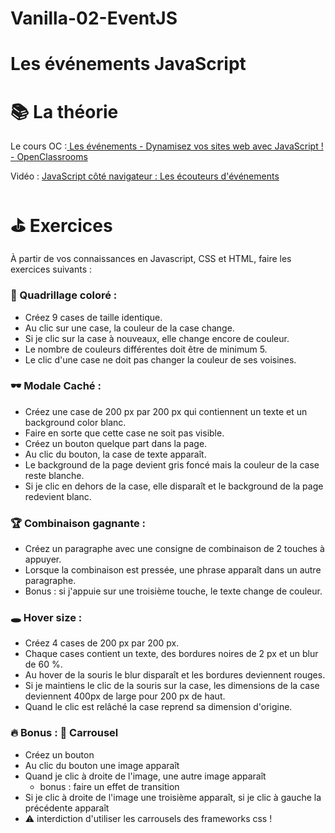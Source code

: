 # Vanilla-02-EventJS

# Les événements JavaScript



# 📚️ La théorie

Le cours OC :[ Les événements - Dynamisez vos sites web avec JavaScript ! - OpenClassrooms](https://openclassrooms.com/en/courses/1916641-dynamisez-vos-sites-web-avec-javascript/1918968-les-evenements)

Vidéo : [JavaScript côté navigateur : Les écouteurs d'événements](https://www.youtube.com/watch?v=55EXq7ZjL4Q&list=PLjwdMgw5TTLXgsTQE_1PpRkC_yX47ZcGV&index=24)


# ⛳ Exercices

À partir de vos connaissances en Javascript, CSS et HTML, faire les exercices suivants :


### **🔳 Quadrillage coloré :**



* Créez 9 cases de taille identique.
* Au clic sur une case, la couleur de la case change.
* Si je clic sur la case à nouveaux, elle change encore de couleur.
* Le nombre de couleurs différentes doit être de minimum 5.
* Le clic d'une case ne doit pas changer la couleur de ses voisines.


### **🕶️ Modale Caché :**



* Créez une case de 200 px par 200 px qui contiennent un texte et un background color blanc.
* Faire en sorte que cette case ne soit pas visible.
* Créez un bouton quelque part dans la page.
* Au clic du bouton, la case de texte apparaît.
* Le background de la page devient gris foncé mais la couleur de la case reste blanche.
* Si je clic en dehors de la case, elle disparaît et le background de la page redevient blanc.


### **🏆️ Combinaison gagnante :**



* Créez un paragraphe avec une consigne de combinaison de 2 touches à appuyer.
* Lorsque la combinaison est pressée, une phrase apparaît dans un autre paragraphe.
* Bonus : si j'appuie sur une troisième touche, le texte change de couleur.


### **🕳️ Hover size :**



* Créez 4 cases de 200 px par 200 px.
* Chaque cases contient un texte, des bordures noires de 2 px et un blur de 60 %.
* Au hover de la souris le blur disparaît et les bordures deviennent rouges.
* Si je maintiens le clic de la souris sur la case, les dimensions de la case deviennent 400px de large pour 200 px de haut.
* Quand le clic est relâché la case reprend sa dimension d'origine.


### **🔥 Bonus : 🎠 Carrousel**



* Créez un bouton
* Au clic du bouton une image apparaît
* Quand je clic à droite de l'image, une autre image apparaît
    * bonus : faire un effet de transition
* Si je clic à droite de l'image une troisième apparaît, si je clic à gauche la précédente apparaît
* ⚠️ interdiction d'utiliser les carrousels des frameworks css !
